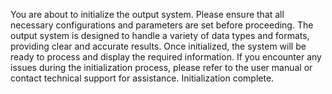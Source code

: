 You are about to initialize the output system. Please ensure that all necessary configurations and parameters are set before proceeding. The output system is designed to handle a variety of data types and formats, providing clear and accurate results. Once initialized, the system will be ready to process and display the required information. If you encounter any issues during the initialization process, please refer to the user manual or contact technical support for assistance. Initialization complete.

